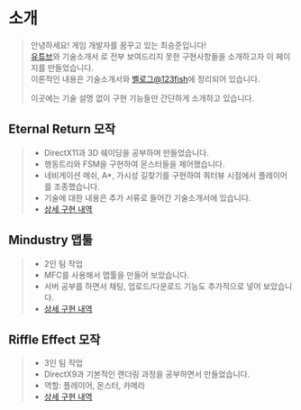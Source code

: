 # 소개
> 안녕하세요! 게임 개발자를 꿈꾸고 있는 최승준입니다!  
> [유튜브](https://youtube.com/channel/UC74CwCN5NoeGn50x9ei0guA?si=kvfRjc39nVvpICTE)와
>  기술소개서
>  로 전부 보여드리지 못한 구현사항들을 소개하고자 이 페이지를 만들었습니다.  
> 이론적인 내용은 기술소개서와 [벨로그@123fish](https://velog.io/@123fish/posts)에 정리되어 있습니다.
> 
> 이곳에는 기술 설명 없이 구현 기능들만 간단하게 소개하고 있습니다.

## Eternal Return 모작
>- DirectX11과 3D 쉐이딩을 공부하며 만들었습니다.
>- 행동트리와 FSM을 구현하여 몬스터들을 제어했습니다.
>- 네비게이션 메쉬, A*, 가시성 길찾기를 구현하여 쿼터뷰 시점에서 플레이어를 조종했습니다.
>- 기술에 대한 내용은 추가 서류로 들어간 기술소개서에 있습니다.
>- [상세 구현 내역](Overview/EternalReturn_Overview.md)

## Mindustry 맵툴
>- 2인 팀 작업
>- MFC를 사용해서 맵툴을 만들어 보았습니다.
>- 서버 공부를 하면서 채팅, 업로드/다운로드 기능도 추가적으로 넣어 보았습니다.
>- [상세 구현 내역](Overview/Mindustry_Overview.md)

## Riffle Effect 모작
>- 3인 팀 작업
>- DirectX9과 기본적인 랜더링 과정을 공부하면서 만들었습니다.
>- 역할: 플레이어, 몬스터, 카메라
>- [상세 구현 내역](Overview/RiffleEffect_Overview.md)
